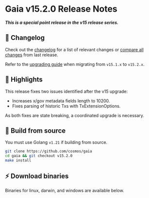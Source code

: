 # Gaia v15.2.0  Release Notes 

***This is a special point release in the v15 release series.***

## 📝 Changelog

Check out the [changelog](https://github.com/cosmos/gaia/blob/v15.2.0/CHANGELOG.md) for a list of relevant changes or [compare all changes](https://github.com/cosmos/gaia/compare/v15.1.0...v15.2.0) from last release.

<!-- Add the following line for releases that require a coordinated upgrade -->
Refer to the [upgrading guide](https://github.com/cosmos/gaia/blob/release/v15.2.x/UPGRADING.md) when migrating from `v15.1.x` to `v15.2.x`.

## 🚀 Highlights

<!-- Add any highlights of this release --> 

This release fixes two issues identified after the v15 upgrade:

- Increases x/gov metadata fields length to 10200.
- Fixes parsing of historic Txs with TxExtensionOptions.

As both fixes are state breaking, a coordinated upgrade is necessary. 

## 🔨 Build from source

You must use Golang `v1.21` if building from source.

```bash
git clone https://github.com/cosmos/gaia
cd gaia && git checkout v15.2.0
make install
```

## ⚡️ Download binaries

Binaries for linux, darwin, and windows are available below.